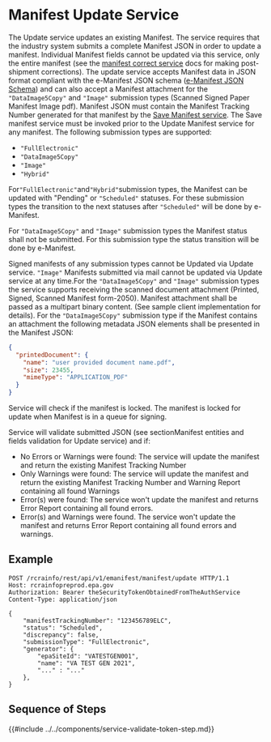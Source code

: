 # Manifest Update Service

The Update service updates an existing Manifest. The service requires that the industry system submits a complete
Manifest JSON in order to update a manifest. Individual Manifest fields cannot be updated via this service, only the
entire manifest (see the [manifest correct service](./correct.md) docs for making post-shipment corrections). The update
service accepts Manifest data in JSON format compliant with the e-Manifest JSON
schema ([e-Manifest JSON Schema](https://github.com/USEPA/e-manifest/blob/master/Services-Information/Schema/emanifest.json))
and can also accept a Manifest attachment for the `"DataImage5Copy"` and `"Image"` submission types (Scanned Signed
Paper
Manifest Image pdf). Manifest JSON must contain the Manifest Tracking Number generated for that manifest by the [Save
Manifest service](./save.md). The Save manifest service must be invoked prior to the Update Manifest service for any
manifest. The following submission types are supported:

- `"FullElectronic"`
- `"DataImage5Copy"`
- `"Image"`
- `"Hybrid"`

For`"FullElectronic"`and`"Hybrid"`submission types, the Manifest can be updated with "Pending" or `"Scheduled"`
statuses.
For these submission types the transition to the next statuses after `"Scheduled"` will be done by e-Manifest.

For `"DataImage5Copy"` and `"Image"` submission types the Manifest status shall not be submitted. For this submission
type
the status transition will be done by e-Manifest.

Signed manifests of any submission types cannot be Updated via Update service. `"Image"` Manifests submitted via mail
cannot be updated via Update service at any time.For the `"DataImage5Copy"` and `"Image"` submission types the service
supports receiving the scanned document attachment (Printed, Signed, Scanned Manifest form-2050). Manifest attachment
shall be passed as a multipart binary content. (See sample client implementation for details). For
the `"DataImage5Copy"`
submission type if the Manifest contains an attachment the following metadata JSON elements shall be presented in the
Manifest JSON:

```json
{
  "printedDocument": {
    "name": "user provided document name.pdf",
    "size": 23455,
    "mimeType": "APPLICATION_PDF"
  }
}
```

Service will check if the manifest is locked. The manifest is locked for update when Manifest is in a queue for signing.

Service will validate submitted JSON (see sectionManifest entities and fields validation for Update service) and if:

- No Errors or Warnings were found: The service will update the manifest and return the existing Manifest Tracking
  Number
- Only Warnings were found: The service will update the manifest and return the existing Manifest Tracking Number and
  Warning Report containing all found Warnings
- Error(s) were found: The service won't update the manifest and returns Error Report containing all found errors.
- Error(s) and Warnings were found. The service won't update the manifest and returns Error Report containing all found
  errors and warnings.

## Example

```http
POST /rcrainfo/rest/api/v1/emanifest/manifest/update HTTP/1.1
Host: rcrainfopreprod.epa.gov
Authorization: Bearer theSecurityTokenObtainedFromTheAuthService
Content-Type: application/json

{
    "manifestTrackingNumber": "123456789ELC",
    "status": "Scheduled",
    "discrepancy": false,
    "submissionType": "FullElectronic",
    "generator": {
        "epaSiteId": "VATESTGEN001",
        "name": "VA TEST GEN 2021",
        "..." : "..."
    },
}
```

## Sequence of Steps

{{#include ../../components/service-validate-token-step.md}}

